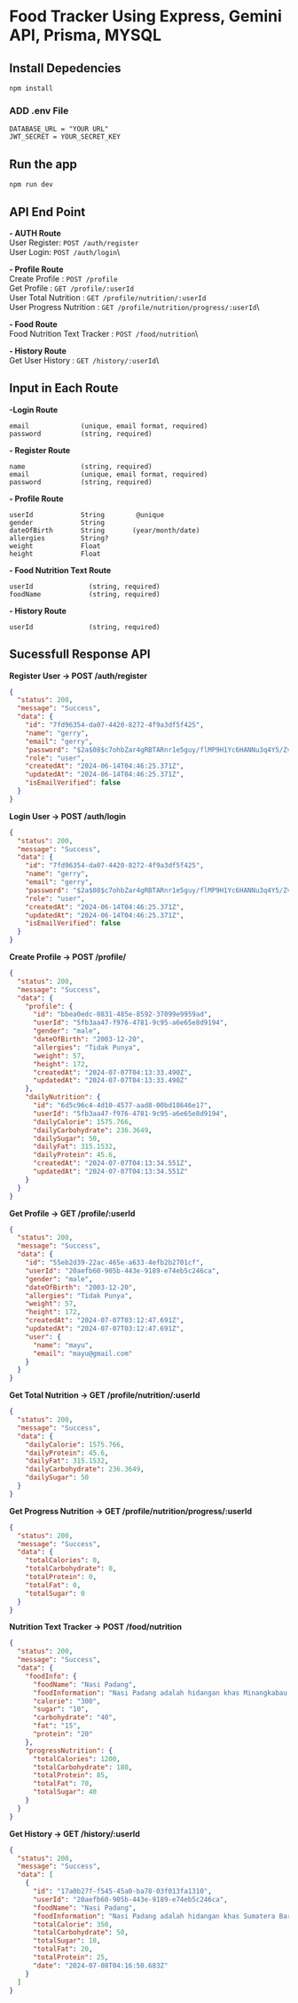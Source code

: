# Food Tracker Using Express, Gemini API, Prisma, MYSQL

## Install Depedencies

    npm install

### ADD .env File

    DATABASE_URL = "YOUR URL"
    JWT_SECRET = YOUR_SECRET_KEY

## Run the app

    npm run dev

## API End Point

**- AUTH Route** \
User Register: `POST /auth/register`\
User Login: `POST /auth/login`\

**- Profile Route** \
Create Profile           : `POST /profile`\
Get Profile              : `GET /profile/:userId`\
User Total Nutrition     : `GET /profile/nutrition/:userId`\
User Progress Nutrition  : `GET /profile/nutrition/progress/:userId`\

**- Food Route** \
Food Nutrition Text Tracker      : `POST /food/nutrition`\

**- History Route** \
Get User History                 : `GET /history/:userId`\

## Input in Each Route
**-Login Route**
```
email             (unique, email format, required)
password          (string, required)
```

**- Register Route**
```
name              (string, required)
email             (unique, email format, required)
password          (string, required)
```

**- Profile Route**
```
userId            String        @unique
gender            String
dateOfBirth       String       (year/month/date)
allergies         String?       
weight            Float
height            Float
```

**- Food Nutrition Text Route**
```
userId              (string, required)
foodName            (string, required)
```

**- History Route**
```
userId              (string, required)
```

## Sucessfull Response API
**Register User -> POST /auth/register**
```json
{
  "status": 200,
  "message": "Success",
  "data": {
    "id": "7fd96354-da07-4420-8272-4f9a3df5f425",
    "name": "gerry",
    "email": "gerry",
    "password": "$2a$08$c7ohbZar4gRBTARnr1e5guy/flMP9H1Yc6HANNu3q4Y5/Zvg5IC2.",
    "role": "user",
    "createdAt": "2024-06-14T04:46:25.371Z",
    "updatedAt": "2024-06-14T04:46:25.371Z",
    "isEmailVerified": false
  }
}
```

**Login User -> POST /auth/login**
```json
{
  "status": 200,
  "message": "Success",
  "data": {
    "id": "7fd96354-da07-4420-8272-4f9a3df5f425",
    "name": "gerry",
    "email": "gerry",
    "password": "$2a$08$c7ohbZar4gRBTARnr1e5guy/flMP9H1Yc6HANNu3q4Y5/Zvg5IC2.",
    "role": "user",
    "createdAt": "2024-06-14T04:46:25.371Z",
    "updatedAt": "2024-06-14T04:46:25.371Z",
    "isEmailVerified": false
  }
}
```

**Create Profile -> POST /profile/**
```json
{
  "status": 200,
  "message": "Success",
  "data": {
    "profile": {
      "id": "bbea0edc-0831-485e-8592-37099e9959ad",
      "userId": "5fb3aa47-f976-4781-9c95-a6e65e8d9194",
      "gender": "male",
      "dateOfBirth": "2003-12-20",
      "allergies": "Tidak Punya",
      "weight": 57,
      "height": 172,
      "createdAt": "2024-07-07T04:13:33.490Z",
      "updatedAt": "2024-07-07T04:13:33.490Z"
    },
    "dailyNutrition": {
      "id": "6d5c96c4-4d10-4577-aad8-00bd18646e17",
      "userId": "5fb3aa47-f976-4781-9c95-a6e65e8d9194",
      "dailyCalorie": 1575.766,
      "dailyCarbohydrate": 236.3649,
      "dailySugar": 50,
      "dailyFat": 315.1532,
      "dailyProtein": 45.6,
      "createdAt": "2024-07-07T04:13:34.551Z",
      "updatedAt": "2024-07-07T04:13:34.551Z"
    }
  }
}
```

**Get Profile  -> GET /profile/:userId**
```json
{
  "status": 200,
  "message": "Success",
  "data": {
    "id": "55eb2d39-22ac-465e-a633-4efb2b2701cf",
    "userId": "20aefb60-905b-443e-9189-e74eb5c246ca",
    "gender": "male",
    "dateOfBirth": "2003-12-20",
    "allergies": "Tidak Punya",
    "weight": 57,
    "height": 172,
    "createdAt": "2024-07-07T03:12:47.691Z",
    "updatedAt": "2024-07-07T03:12:47.691Z",
    "user": {
      "name": "mayu",
      "email": "mayu@gmail.com"
    }
  }
}
```


**Get Total Nutrition -> GET /profile/nutrition/:userId**
```json
{
  "status": 200,
  "message": "Success",
  "data": {
    "dailyCalorie": 1575.766,
    "dailyProtein": 45.6,
    "dailyFat": 315.1532,
    "dailyCarbohydrate": 236.3649,
    "dailySugar": 50
  }
}
```


**Get Progress Nutrition -> GET /profile/nutrition/progress/:userId**
```json
{
  "status": 200,
  "message": "Success",
  "data": {
    "totalCalories": 0,
    "totalCarbohydrate": 0,
    "totalProtein": 0,
    "totalFat": 0,
    "totalSugar": 0
  }
}
```

**Nutrition Text Tracker -> POST /food/nutrition**
```JSON
{
  "status": 200,
  "message": "Success",
  "data": {
    "foodInfo": {
      "foodName": "Nasi Padang",
      "foodInformation": "Nasi Padang adalah hidangan khas Minangkabau, Sumatera Barat, yang terkenal dengan cita rasa rempah dan beragam lauk pauknya.",
      "calorie": "300",
      "sugar": "10",
      "carbohydrate": "40",
      "fat": "15",
      "protein": "20"
    },
    "progressNutrition": {
      "totalCalories": 1200,
      "totalCarbohydrate": 180,
      "totalProtein": 85,
      "totalFat": 70,
      "totalSugar": 40
    }
  }
}
```

**Get History -> GET /history/:userId**
```json
{
  "status": 200,
  "message": "Success",
  "data": [
    {
      "id": "17a0b27f-f545-45a0-ba78-03f013fa1310",
      "userId": "20aefb60-905b-443e-9189-e74eb5c246ca",
      "foodName": "Nasi Padang",
      "foodInformation": "Nasi Padang adalah hidangan khas Sumatera Barat yang terdiri dari nasi putih dan berbagai lauk pauk, seperti rendang, ayam goreng, ikan bakar, dan sayur-sayuran.",
      "totalCalorie": 350,
      "totalCarbohydrate": 50,
      "totalSugar": 10,
      "totalFat": 20,
      "totalProtein": 25,
      "date": "2024-07-08T04:16:50.683Z"
    }
  ]
}
```


